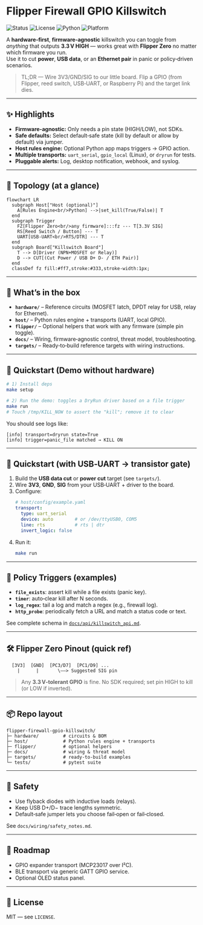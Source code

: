 # Flipper Firewall GPIO Killswitch

![Status](https://img.shields.io/badge/status-alpha-success)
![License](https://img.shields.io/badge/license-MIT-informational)
![Python](https://img.shields.io/badge/python-3.9%2B-blue)
![Platform](https://img.shields.io/badge/platform-Linux%20%7C%20macOS%20%7C%20Windows-lightgrey)

A **hardware‑first**, **firmware‑agnostic** killswitch you can toggle from *anything* that outputs **3.3 V HIGH** — works great with **Flipper Zero** no matter which firmware you run.  
Use it to cut **power**, **USB data**, or an **Ethernet pair** in panic or policy‑driven scenarios.

> TL;DR — Wire 3V3/GND/SIG to our little board. Flip a GPIO (from Flipper, reed switch, USB‑UART, or Raspberry Pi) and the target link dies.

---

## ✨ Highlights

- **Firmware‑agnostic:** Only needs a pin state (HIGH/LOW), not SDKs.
- **Safe defaults:** Select default‑safe state (kill by default or allow by default) via jumper.
- **Host rules engine:** Optional Python app maps triggers → GPIO action.
- **Multiple transports:** `uart_serial`, `gpio_local` (Linux), or `dryrun` for tests.
- **Pluggable alerts:** Log, desktop notification, webhook, and syslog.

---

## 🔌 Topology (at a glance)

```mermaid
flowchart LR
  subgraph Host["Host (optional)"]
    A[Rules Engine<br/>Python] -->|set_kill(True/False)| T
  end
  subgraph Trigger
    FZ[Flipper Zero<br/>any firmware]:::fz --- T[3.3V SIG]
    RS[Reed Switch / Button] --- T
    UART[USB-UART<br/>RTS/DTR] --- T
  end
  subgraph Board["Killswitch Board"]
    T --> D[Driver (NPN+MOSFET or Relay)]
    D --> CUT[(Cut Power / USB D+ D- / ETH Pair)]
  end
  classDef fz fill:#ff7,stroke:#333,stroke-width:1px;
```

---

## 🧰 What’s in the box

- **`hardware/`** – Reference circuits (MOSFET latch, DPDT relay for USB, relay for Ethernet).
- **`host/`** – Python rules engine + transports (UART, local GPIO).
- **`flipper/`** – Optional helpers that work with any firmware (simple pin toggle).
- **`docs/`** – Wiring, firmware‑agnostic control, threat model, troubleshooting.
- **`targets/`** – Ready‑to‑build reference targets with wiring instructions.

---

## 🚀 Quickstart (Demo without hardware)

```bash
# 1) Install deps
make setup

# 2) Run the demo: toggles a DryRun driver based on a file trigger
make run
# Touch /tmp/KILL_NOW to assert the "kill"; remove it to clear
```

You should see logs like:
```
[info] transport=dryrun state=True
[info] trigger=panic_file matched → KILL ON
```

---

## 🔧 Quickstart (with USB‑UART → transistor gate)

1. Build the **USB data cut** or **power cut** target (see `targets/`).
2. Wire **3V3**, **GND**, **SIG** from your USB‑UART + driver to the board.
3. Configure:
   ```yaml
   # host/config/example.yaml
   transport:
     type: uart_serial
     device: auto        # or /dev/ttyUSB0, COM5
     line: rts           # rts | dtr
     invert_logic: false
   ```
4. Run it:
   ```bash
   make run
   ```

---

## 🧪 Policy Triggers (examples)

- **`file_exists`**: assert kill while a file exists (panic key).
- **`timer`**: auto‑clear kill after N seconds.
- **`log_regex`**: tail a log and match a regex (e.g., firewall log).
- **`http_probe`**: periodically fetch a URL and match a status code or text.

See complete schema in [`docs/api/killswitch_api.md`](docs/api/killswitch_api.md).

---

## 🛠️ Flipper Zero Pinout (quick ref)

```text
  [3V3]  [GND]  [PC3/D7]  [PC1/D9] ...
    |      |       \——> Suggested SIG pin
```

> Any **3.3 V‑tolerant GPIO** is fine. No SDK required; set pin HIGH to kill (or LOW if inverted).

---

## 📦 Repo layout

```
flipper-firewall-gpio-killswitch/
├─ hardware/         # circuits & BOM
├─ host/             # Python rules engine + transports
├─ flipper/          # optional helpers
├─ docs/             # wiring & threat model
├─ targets/          # ready-to-build examples
└─ tests/            # pytest suite
```

---

## 🧯 Safety

- Use flyback diodes with inductive loads (relays).
- Keep USB D+/D− trace lengths symmetric.
- Default‑safe jumper lets you choose fail‑open or fail‑closed.

See `docs/wiring/safety_notes.md`.

---

## 🧩 Roadmap

- GPIO expander transport (MCP23017 over I²C).
- BLE transport via generic GATT GPIO service.
- Optional OLED status panel.

---

## 📜 License

MIT — see `LICENSE`.
